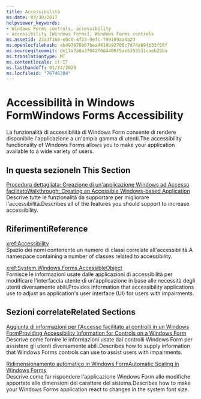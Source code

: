 ```yaml
---
title: Accessibilità
ms.date: 03/30/2017
helpviewer_keywords:
- Windows Forms controls, accessibility
- accessibility [Windows Forms], Windows Forms controls
ms.assetid: 23a3f168-ebc0-4f23-9efc-799109aa4a2d
ms.openlocfilehash: ab497976b67bea4418b92706c7d74a69fb33f58f
ms.sourcegitcommit: de17a7a0a37042f0d4406f5ae5393531caeb25ba
ms.translationtype: MT
ms.contentlocale: it-IT
ms.lasthandoff: 01/24/2020
ms.locfileid: "76746384"
---
```

# <a name="windows-forms-accessibility"></a><span data-ttu-id="98149-102">Accessibilità in Windows Form</span><span class="sxs-lookup"><span data-stu-id="98149-102">Windows Forms Accessibility</span></span>
<span data-ttu-id="98149-103">La funzionalità di accessibilità di Windows Form consente di rendere disponibile l'applicazione a un'ampia gamma di utenti.</span><span class="sxs-lookup"><span data-stu-id="98149-103">The accessibility functionality of Windows Forms allows you to make your application available to a wide variety of users.</span></span>  
  
## <a name="in-this-section"></a><span data-ttu-id="98149-104">In questa sezione</span><span class="sxs-lookup"><span data-stu-id="98149-104">In This Section</span></span>  
 [<span data-ttu-id="98149-105">Procedura dettagliata: Creazione di un'applicazione Windows ad Accesso facilitato</span><span class="sxs-lookup"><span data-stu-id="98149-105">Walkthrough: Creating an Accessible Windows-based Application</span></span>](walkthrough-creating-an-accessible-windows-based-application.md)  
 <span data-ttu-id="98149-106">Descrive tutte le funzionalità da supportare per migliorare l'accessibilità.</span><span class="sxs-lookup"><span data-stu-id="98149-106">Describes all of the features you should support to increase accessibility.</span></span>  
  
## <a name="reference"></a><span data-ttu-id="98149-107">Riferimenti</span><span class="sxs-lookup"><span data-stu-id="98149-107">Reference</span></span>  
 <xref:Accessibility>  
 <span data-ttu-id="98149-108">Spazio dei nomi contenente un numero di classi correlate all'accessibilità.</span><span class="sxs-lookup"><span data-stu-id="98149-108">A namespace containing a number of classes related to accessibility.</span></span>  
  
 <xref:System.Windows.Forms.AccessibleObject>  
 <span data-ttu-id="98149-109">Fornisce le informazioni usate dalle applicazioni di accessibilità per modificare l'interfaccia utente di un'applicazione in base alle necessità degli utenti diversamente abili.</span><span class="sxs-lookup"><span data-stu-id="98149-109">Provides information that accessibility applications use to adjust an application's user interface (UI) for users with impairments.</span></span>  
  
## <a name="related-sections"></a><span data-ttu-id="98149-110">Sezioni correlate</span><span class="sxs-lookup"><span data-stu-id="98149-110">Related Sections</span></span>  
 [<span data-ttu-id="98149-111">Aggiunta di informazioni per l'Accesso facilitato ai controlli in un Windows Form</span><span class="sxs-lookup"><span data-stu-id="98149-111">Providing Accessibility Information for Controls on a Windows Form</span></span>](../controls/providing-accessibility-information-for-controls-on-a-windows-form.md)  
 <span data-ttu-id="98149-112">Descrive come fornire le informazioni usate dai controlli Windows Form per assistere gli utenti diversamente abili.</span><span class="sxs-lookup"><span data-stu-id="98149-112">Describes how to supply information that Windows Forms controls can use to assist users with impairments.</span></span>  
  
 [<span data-ttu-id="98149-113">Ridimensionamento automatico in Windows Form</span><span class="sxs-lookup"><span data-stu-id="98149-113">Automatic Scaling in Windows Forms</span></span>](../automatic-scaling-in-windows-forms.md)  
 <span data-ttu-id="98149-114">Descrive come far rispondere l'applicazione Windows Form alle modifiche apportate alle dimensioni del carattere del sistema.</span><span class="sxs-lookup"><span data-stu-id="98149-114">Describes how to make your Windows Forms application react to changes in the system font size.</span></span>
